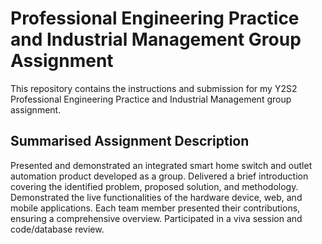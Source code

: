 # Professional Engineering Practice and Industrial Management Group Assignment
This repository contains the instructions and submission for my Y2S2 Professional Engineering Practice and Industrial Management group assignment.

## Summarised Assignment Description
Presented and demonstrated an integrated smart home switch and outlet automation product developed as a group. Delivered a brief introduction covering the identified problem, proposed solution, and methodology. Demonstrated the live functionalities of the hardware device, web, and mobile applications. Each team member presented their contributions, ensuring a comprehensive overview. Participated in a viva session and code/database review.
